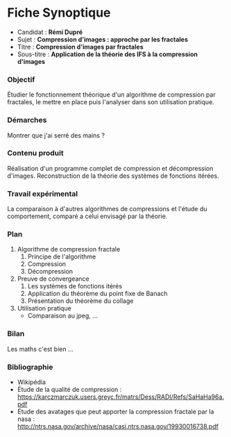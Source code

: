 Fiche Synoptique
===

 - Candidat : **Rémi Dupré**
 - Sujet : **Compression d'images : approche par les fractales**
 - Titre : **Compression d'images par fractales**
 - Sous-titre : **Application de la théorie des IFS à la compression d'images**

### Objectif
Étudier le fonctionnement théorique d'un algorithme de compression par fractales, le mettre en place puis l'analyser dans son utilisation pratique.

### Démarches
Montrer que j'ai serré des mains ?

### Contenu produit
Réalisation d'un programme complet de compression et décompression d'images. Reconstruction de la théorie des systèmes de fonctions itérées.

### Travail expérimental
La comparaison à d'autres algorithmes de compressions et l'étude du comportement, comparé a celui envisagé par la théorie.

### Plan
1. Algorithme de compression fractale
   1. Principe de l'algorithme
   2. Compression
   3. Décompression
2. Preuve de convergeance
   1. Les systèmes de fonctions itérés
   2. Application du théorème du point fixe de Banach
   3. Présentation du théorème du collage
3. Utilisation pratique
   - Comparaison au jpeg, ...

### Bilan
Les maths c'est bien ...

### Bibliographie
 - Wikipédia
 - Étude de la qualité de compression : https://karczmarczuk.users.greyc.fr/matrs/Dess/RADI/Refs/SaHaHa96a.pdf
 - Étude des avatages que peut apporter la compression fractale par la nasa : http://ntrs.nasa.gov/archive/nasa/casi.ntrs.nasa.gov/19930016738.pdf

